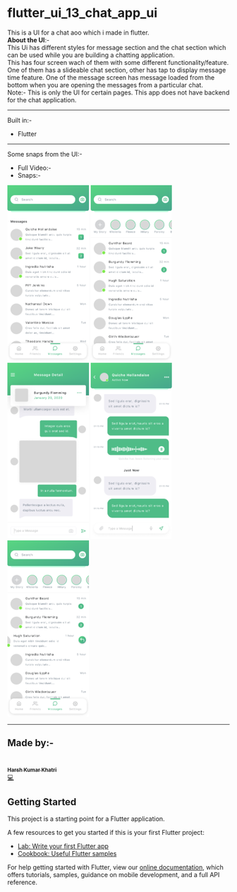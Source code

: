 # flutter_ui_13_chat_app_ui
This is a UI for a chat aoo which i made in flutter.
<br>
**About the UI**:-<br>
This Ui has different styles for message section and the chat section which can be used while you are building a chatting application.<br>
This has four screen wach of them with some different functionality/feature. One of them has a slideable chat section, other has tap to display message time feature. One of the message screen has message loaded from the bottom when you are opening the messages from a particular chat.
<br>Note:- This is only the UI for certain pages. This app does not have backend for the chat application.
___
Built in:-
* Flutter
___
Some snaps from the UI:-
* Full Video:- <br>
* Snaps:-
<p>
<img src="screenshots/01 - Chat.png" height=400>
<img src="screenshots/02 - Chat.png" height=400>
<img src="screenshots/03 - Chat.png" height=400>
<img src="screenshots/04 - Chat.png" height=400>
<img src="screenshots/05 - Chat.png" height=400>
</p>

___
## Made by:-
<a href="https://harshkumarkhatri.github.io/Portfolio-Site/dist/index.html"><img src="https://avatars1.githubusercontent.com/u/42743629?s=460&u=1f68b5930fca70c68c90e2392798643919a7eeed&v=4" width="100px;" alt=""/><br /><sub><b>Harsh Kumar Khatri</b></sub></a><br /><a href="" title="Code">💻</a>

## Getting Started

This project is a starting point for a Flutter application.

A few resources to get you started if this is your first Flutter project:

- [Lab: Write your first Flutter app](https://flutter.dev/docs/get-started/codelab)
- [Cookbook: Useful Flutter samples](https://flutter.dev/docs/cookbook)

For help getting started with Flutter, view our
[online documentation](https://flutter.dev/docs), which offers tutorials,
samples, guidance on mobile development, and a full API reference.
